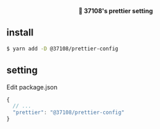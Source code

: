<div align="center">
  <strong>📝 37108's prettier setting</strong>
</div>

## install
```bash
$ yarn add -D @37108/prettier-config
```

## setting
Edit package.json

```javascript
{
  // ...
  "prettier": "@37108/prettier-config"
}
````
